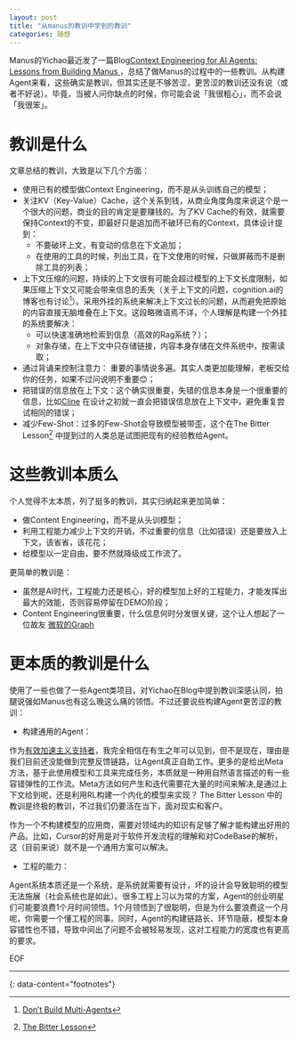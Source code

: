 ```yaml
---
layout: post
title: "从manus的教训中学到的教训"
categories: 随想
---
```


Manus的Yichao最近发了一篇Blog[Context Engineering for AI Agents: Lessons from Building Manus
](https://manus.im/blog/Context-Engineering-for-AI-Agents-Lessons-from-Building-Manus)，总结了做Manus的过程中的一些教训。从构建Agent来看，这些确实是教训，但其实还是不够苦涩，更苦涩的教训还没有说（或者不好说）。毕竟，当被人问你缺点的时候，你可能会说「我很粗心」，而不会说「我很笨」。

# 教训是什么
文章总结的教训，大致是以下几个方面：
- 使用已有的模型做Context Engineering，而不是从头训练自己的模型；
- 关注KV（Key-Value）Cache，这个关系到钱，从商业角度角度来说这个是一个很大的问题，商业的目的肯定是要赚钱的。为了KV Cache的有效，就需要保持Context的不变，即最好只是追加而不破环已有的Context，具体设计提到：
    - 不要破环上文，有变动的信息在下文追加；
    - 在使用的工具的时候，列出工具，在下文使用的时候，只做屏蔽而不是删除工具的列表；
- 上下文压缩的问题，持续的上下文很有可能会超过模型的上下文长度限制，如果压缩上下文又可能会带来信息的丢失（关于上下文的问题，cognition.ai的博客也有讨论[^1]）。采用外挂的系统来解决上下文过长的问题，从而避免把原始的内容直接无脑堆叠在上下文。这段略微语焉不详，个人理解是构建一个外挂的系统要解决：
    - 可以快速准确地检索到信息（高效的Rag系统？）；
    - 对象存储，在上下文中只存储链接，内容本身存储在文件系统中，按需读取；
- 通过背诵来控制注意力： 重要的事情说多遍。其实人类更加能理解，老板交给你的任务，如果不过问说明不重要😊；
- 把错误的信息放在上下文：这个确实很重要，失错的信息本身是一个很重要的信息，比如[Cline](https://cline.bot/) 在设计之初就一直会把错误信息放在上下文中，避免重复尝试相同的错误；
- 减少Few-Shot：过多的Few-Shot会导致模型被带歪，这个在The Bitter Lesson[^2] 中提到过的人类总是试图把现有的经验教给Agent。


# 这些教训本质么
个人觉得不太本质，列了挺多的教训，其实归纳起来更加简单：
- 做Content Engineering，而不是从头训模型；
- 利用工程能力减少上下文的开销，不过重要的信息（比如错误）还是要放入上下文，该省省，该花花；
- 给模型以一定自由，要不然就降级成工作流了。

更简单的教训是：
- 虽然是AI时代，工程能力还是核心，好的模型加上好的工程能力，才能发挥出最大的效能，否则容易停留在DEMO阶段；
- Content Engineering很重要，什么信息何时分发很关键，这个让人想起了一位故友 [微软的Graph](https://learn.microsoft.com/zh-cn/graph/overview)

# 更本质的教训是什么
使用了一些也做了一些Agent类项目，对Yichao在Blog中提到教训深感认同，拍腿说强如Manus也有这么晚这么痛的领悟。不过还要说些构建Agent更苦涩的教训：
- 构建通用的Agent：

作为[有效加速主义支持者](https://zh.wikipedia.org/zh-hans/%E6%9C%89%E6%95%88%E5%8A%A0%E9%80%9F%E4%B8%BB%E7%BE%A9)，我完全相信在有生之年可以见到，但不是现在，理由是我们目前还没能做到完整反馈链路，让Agent真正自助工作。更多的是给出Meta方法，基于此使用模型和工具来完成任务，本质就是一种用自然语言描述的有一些容错弹性的工作流。Meta方法如何产生和迭代需要花大量的时间来解决,是通过上下文给到呢，还是利用RL构建一个内化的模型来实现？ The Bitter Lesson 中的教训是终极的教训，不过我们仍要活在当下，面对现实和客户。

作为一个不构建模型的应用商，需要对领域内的知识有足够了解才能构建出好用的产品。比如，Cursor的好用是对于软件开发流程的理解和对CodeBase的解析，这（目前来说）就不是一个通用方案可以解决。
- 工程的能力：

Agent系统本质还是一个系统，是系统就需要有设计，坏的设计会导致聪明的模型无法施展（社会系统也是如此）。很多工程上习以为常的方案，Agent的创业明星们可能要浪费1个月时间领悟。1个月领悟到了很聪明，但是为什么要浪费这一个月呢，你需要一个懂工程的同事。同时，Agent的构建链路长、环节隐蔽，模型本身容错性也不错，导致中间出了问题不会被轻易发现，这对工程能力的宽度也有更高的要求。


EOF

---
{: data-content="footnotes"}

[^1]: [Don’t Build Multi-Agents](https://cognition.ai/blog/dont-build-multi-agents)
[^2]: [The Bitter Lesson](http://www.incompleteideas.net/IncIdeas/BitterLesson.html)

